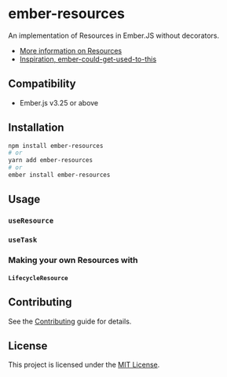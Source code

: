 # ember-resources

An implementation of Resources in Ember.JS without decorators.
 - [More information on Resources](https://www.pzuraq.com/introducing-use/)
 - [Inspiration, ember-could-get-used-to-this](https://github.com/pzuraq/ember-could-get-used-to-this)

## Compatibility

* Ember.js v3.25 or above


## Installation

```bash
npm install ember-resources
# or
yarn add ember-resources
# or
ember install ember-resources
```


## Usage

### `useResource`

### `useTask`

### Making your own Resources with

#### `LifecycleResource`




## Contributing

See the [Contributing](CONTRIBUTING.md) guide for details.


## License

This project is licensed under the [MIT License](LICENSE.md).
